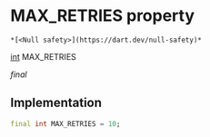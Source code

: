 


# MAX_RETRIES property




    *[<Null safety>](https://dart.dev/null-safety)*


[int](https://api.flutter.dev/flutter/dart-core/int-class.html) MAX_RETRIES
  
_final_






## Implementation

```dart
final int MAX_RETRIES = 10;


```







